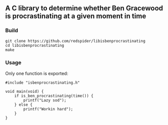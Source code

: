 ## A C library to determine whether Ben Gracewood is procrastinating at a given moment in time

### Build
```
git clone https://github.com/redspider/libisbenprocrastinating
cd libisbenprocrastinating
make
```

### Usage

Only one function is exported:
```
#include "isbenprocrastinating.h"

void main(void) {
	if is_ben_procrastinating(time()) {
		printf("Lazy sod");
	} else {
		printf("Workin hard");
	}
}
```
